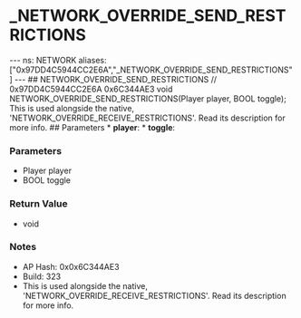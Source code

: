 # _NETWORK_OVERRIDE_SEND_RESTRICTIONS

--- ns: NETWORK aliases: ["0x97DD4C5944CC2E6A","_NETWORK_OVERRIDE_SEND_RESTRICTIONS"] --- ## NETWORK_OVERRIDE_SEND_RESTRICTIONS  // 0x97DD4C5944CC2E6A 0x6C344AE3 void NETWORK_OVERRIDE_SEND_RESTRICTIONS(Player player, BOOL toggle);  This is used alongside the native, 'NETWORK_OVERRIDE_RECEIVE_RESTRICTIONS'. Read its description for more info.  ## Parameters * **player**: * **toggle**:

### Parameters
* Player player
* BOOL toggle

### Return Value
* void

### Notes
* AP Hash: 0x0x6C344AE3
* Build: 323
* This is used alongside the native,
'NETWORK_OVERRIDE_RECEIVE_RESTRICTIONS'. Read its description for more info.

